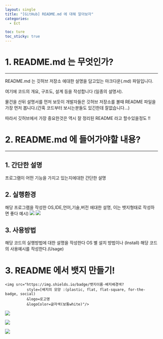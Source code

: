```yaml
---
layout: single
title: "[GitHub] README.md 에 대해 알아보자"
categories:
  - Ect

toc: ture
toc_sticky: true
---
```


<!-- 위는 머릿말임 아래부터 포스트 본문 -->

# 1. README.md 는 무엇인가?

---

README.md 는 깃허브 저장소 에대한 설명을 담고있는 마크다운(.md) 파일입니다.

여기에 코드의 개요, 구조도, 설계 등을 작성합니다 (일종의 설명서).

물건을 산뒤 설명서를 먼저 보듯이 개발자들은 깃허브 저장소를 볼때 README 파일을 가장 먼저 봅니다.(간혹 코드부터 보시는분들도 있긴한데 잘없습니다...)

따라서 깃허브에서 가장 중요한것은 역시 잘 정리된 README 라고 할수있을정도 !!

# 2. README.md 에 들어가야할 내용?

---

## 1. 간단한 설명

프로그램이 어떤 기능을 가지고 있는지에대한 간단한 설명

## 2. 실행환경

해당 프로그램을 작성한 OS,IDE,언어,기술,버전
에대한 설명, 이는 뱃지형태로 작성하면 좋다
예시)
<img src="https://img.shields.io/badge/Python-3776AB?style=for-the-badge&logo=Python&logoColor=white">
<img src="https://img.shields.io/badge/Python-3776AB?style=for-the-badge&logo=Python&logoColor=white">

## 3. 사용방법

해당 코드의 실행방법에 대한 설명을 작성한다
OS 별 설치 방법이나 (Install)
해당 코드의 사용예시를 작성한다.(Usage)

# 3. README 에서 뱃지 만들기!

```
<img src="https://img.shields.io/badge/뱃지이름-배지배경색?
          style=[배지의 모양 :(plastic, flat, flat-square, for-the-badge, social)
          &logo=로고명
          &logoColor=글자색(보통white)"/>
```

<img src="https://img.shields.io/badge/Python-3776AB?
          style=flat
          &logo=Python
          &logoColor=white"/>

<img src="https://img.shields.io/badge/JavaScript-F7DF1E?
          style=flat
          &logo=JavaScript
          &logoColor=white"/>

<img src="https://img.shields.io/badge/JavaScript-F7DF1E?
          style=flat		
          &logo=JS		
          &logoColor=white"/>
